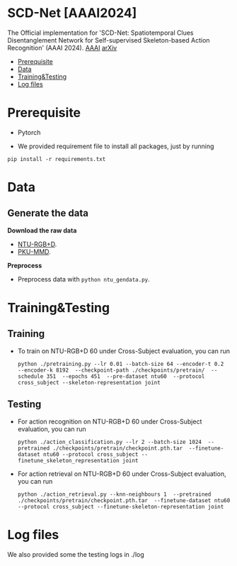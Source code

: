 # SCD-Net [AAAI2024]
The Official implementation for  'SCD-Net: Spatiotemporal Clues Disentanglement Network for Self-supervised Skeleton-based Action Recognition' (AAAI 2024). [AAAI](https://ojs.aaai.org/index.php/AAAI/article/view/28409)  [arXiv](https://arxiv.org/abs/2309.05834)  



- [Prerequisite](#Prerequisite)
- [Data](#Data)
- [Training&Testing](#Training&Testing)
- [Log files](#Log)


<a name="Prerequisite"></a>

# Prerequisite

- Pytorch

- We provided requirement file to install all packages, just by running


`pip install -r requirements.txt`

 
<a name="Data"></a>

# Data

## Generate the  data 

**Download the raw data**

- [NTU-RGB+D](https://rose1.ntu.edu.sg/dataset/actionRecognition/). 
- [PKU-MMD](https://www.icst.pku.edu.cn/struct/Projects/PKUMMD.html).

**Preprocess**

- Preprocess data with `python ntu_gendata.py`.


<a name="Training&Testing"></a>

# Training&Testing

## Training 

- To train on NTU-RGB+D 60 under Cross-Subject evaluation, you can run


    `python ./pretraining.py --lr 0.01 --batch-size 64 --encoder-t 0.2   --encoder-k 8192 
                --checkpoint-path ./checkpoints/pretrain/ 
                --schedule 351  --epochs 451  --pre-dataset ntu60 
                --protocol cross_subject --skeleton-representation joint`

## Testing 


- For action recognition on NTU-RGB+D 60 under Cross-Subject evaluation, you can run


    `python ./action_classification.py --lr 2 --batch-size 1024 
                --pretrained ./checkpoints/pretrain/checkpoint.pth.tar 
                --finetune-dataset ntu60 --protocol cross_subject --finetune_skeleton_representation joint`

- For action retrieval on NTU-RGB+D 60 under Cross-Subject evaluation, you can run


    `python ./action_retrieval.py --knn-neighbours 1 
                --pretrained ./checkpoints/pretrain/checkpoint.pth.tar 
                --finetune-dataset ntu60 --protocol cross_subject --finetune-skeleton-representation joint`

<a name="Log"></a>

# Log files

We also provided some the testing logs in ./log

